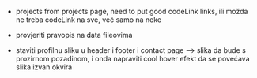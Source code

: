 -   projects from projects page, need to put good codeLink links, ili možda ne treba codeLink na sve, već samo na neke

-   provjeriti pravopis na data fileovima

-   staviti profilnu sliku u header i footer i contact page --> slika da bude s prozirnom pozadinom, i onda napraviti cool hover efekt da se povećava slika izvan okvira
